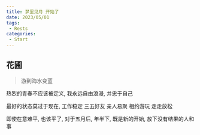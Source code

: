 ```yaml
---
title: 梦里见月 开始了
date: 2023/05/01
tags:
 - Rests
categories:
 - Start
---
```


##  花圃

> 游到海水变蓝

热烈的青春不应该被定义, 我永远自由浪漫, 并忠于自己

最好的状态莫过于现在, 工作稳定 三五好友 亲人易聚 相约游玩 走走放松

即使在意难平, 也该平了, 对于五月后, 年半下, 既是新的开始, 放下没有结果的人和事
